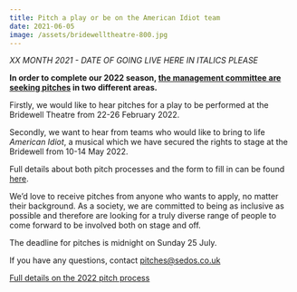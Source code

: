 ```yaml
---
title: Pitch a play or be on the American Idiot team
date: 2021-06-05
image: /assets/bridewelltheatre-800.jpg
---
```

*XX MONTH 2021 - DATE OF GOING LIVE HERE IN ITALICS PLEASE*

**In order to complete our 2022 season, [the management committee are seeking pitches](https://docs.google.com/document/d/1bbhThOKhturIFEobrTp9vBK1r2TMBs0MuZErDPAcObo/edit#) in two different areas.** 

Firstly, we would like to hear pitches for a play to be performed at the Bridewell Theatre from 22-26 February 2022.

Secondly, we want to hear from teams who would like to bring to life *American Idiot*, a musical which we have secured the rights to stage at the Bridewell from 10-14 May 2022.

Full details about both pitch processes and the form to fill in can be found [here](https://docs.google.com/document/d/1bbhThOKhturIFEobrTp9vBK1r2TMBs0MuZErDPAcObo/edit#). 

We’d love to receive pitches from anyone who wants to apply, no matter their background. As a society, we are committed to being as inclusive as possible and therefore are looking for a truly diverse range of people to come forward to be involved both on stage and off. 

The deadline for pitches is midnight on Sunday 25 July. 

If you have any questions, contact [pitches@sedos.co.uk](mailto:pitches@sedos.co.uk)

[Full details on the 2022 pitch process](https://docs.google.com/document/d/1bbhThOKhturIFEobrTp9vBK1r2TMBs0MuZErDPAcObo/edit#)